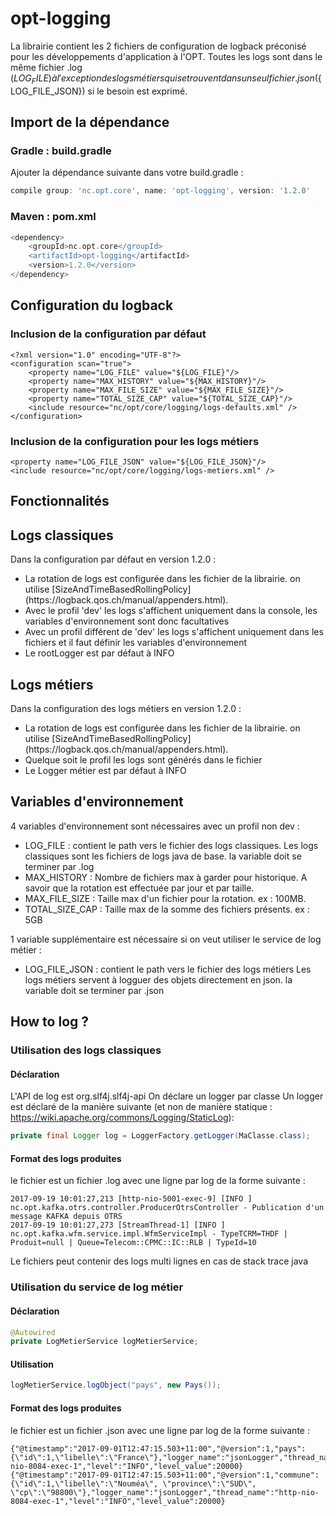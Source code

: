 # opt-logging
La librairie contient les 2 fichiers de configuration de logback préconisé pour les développements d'application à l'OPT.
Toutes les logs sont dans le même fichier .log (${LOG_FILE}) à l'exception des logs métiers qui se trouvent dans un seul fichier .json (${LOG_FILE_JSON}) si le besoin est exprimé.

## Import de la dépendance

### Gradle : build.gradle
Ajouter la dépendance suivante dans votre build.gradle :

```gradle
compile group: 'nc.opt.core', name: 'opt-logging', version: '1.2.0'
```

### Maven : pom.xml
```gradle
<dependency>
	<groupId>nc.opt.core</groupId>
	<artifactId>opt-logging</artifactId>
	<version>1.2.0</version>
</dependency> 
```

## Configuration du logback

### Inclusion de la configuration par défaut
```logback
<?xml version="1.0" encoding="UTF-8"?>
<configuration scan="true">
	<property name="LOG_FILE" value="${LOG_FILE}"/>
	<property name="MAX_HISTORY" value="${MAX_HISTORY}"/>
	<property name="MAX_FILE_SIZE" value="${MAX_FILE_SIZE}"/>
	<property name="TOTAL_SIZE_CAP" value="${TOTAL_SIZE_CAP}"/>
	<include resource="nc/opt/core/logging/logs-defaults.xml" />
</configuration>
```

### Inclusion de la configuration pour les logs métiers
```logback
<property name="LOG_FILE_JSON" value="${LOG_FILE_JSON}"/>
<include resource="nc/opt/core/logging/logs-metiers.xml" />
```

## Fonctionnalités

## Logs classiques
Dans la configuration par défaut en version 1.2.0 :
<ul>
<li>La rotation de logs est configurée dans les fichier de la librairie. on utilise [SizeAndTimeBasedRollingPolicy](https://logback.qos.ch/manual/appenders.html).</li>
<li>Avec le profil 'dev' les logs s'affichent uniquement dans la console, les variables d'environnement sont donc facultatives</li>
<li>Avec un profil différent de 'dev' les logs s'affichent uniquement dans les fichiers et il faut définir les variables d'environnement</li>
<li>Le rootLogger est par défaut à INFO</li>
</ul>

## Logs métiers
Dans la configuration des logs métiers en version 1.2.0 :
<ul>
<li>La rotation de logs est configurée dans les fichier de la librairie. on utilise [SizeAndTimeBasedRollingPolicy](https://logback.qos.ch/manual/appenders.html).</li>
<li>Quelque soit le profil les logs sont générés dans le fichier</li>
<li>Le Logger métier est par défaut à INFO</li>
</ul>

## Variables d'environnement
4 variables d'environnement sont nécessaires avec un profil non dev : 
<ul>
<li>LOG_FILE : contient le path vers le fichier des logs classiques.
Les logs classiques sont les fichiers de logs java de base.
la variable doit se terminer par .log</li>
<li>MAX_HISTORY : Nombre de fichiers max à garder pour historique. A savoir que la rotation est effectuée par jour et par taille.</li>
<li>MAX_FILE_SIZE : Taille max d'un fichier pour la rotation. ex : 100MB.</li>
<li>TOTAL_SIZE_CAP : Taille max de la somme des fichiers présents. ex : 5GB</li>
</ul>

1 variable supplémentaire est nécessaire si on veut utiliser le service de log métier :
<ul>
<li>LOG_FILE_JSON : contient le path vers le fichier des logs métiers
Les logs métiers servent à logguer des objets directement en json.
la variable doit se terminer par .json</li>
</ul>

## How to log ?

### Utilisation des logs classiques

#### Déclaration
L'API de log est org.slf4j.slf4j-api
On déclare un logger par classe
Un logger est déclaré de la manière suivante (et non de manière statique : https://wiki.apache.org/commons/Logging/StaticLog):

```java
private final Logger log = LoggerFactory.getLogger(MaClasse.class);
```

#### Format des logs produites
le fichier est un fichier .log avec une ligne par log de la forme suivante :
```
2017-09-19 10:01:27,213 [http-nio-5001-exec-9] [INFO ] nc.opt.kafka.otrs.controller.ProducerOtrsController - Publication d'un message KAFKA depuis OTRS
2017-09-19 10:01:27,273 [StreamThread-1] [INFO ] nc.opt.kafka.wfm.service.impl.WfmServiceImpl - TypeTCRM=THDF | Produit=null | Queue=Telecom::CPMC::IC::RLB | TypeId=10
```
Le fichiers peut contenir des logs multi lignes en cas de stack trace java

### Utilisation du service de log métier

#### Déclaration
```java
@Autowired
private LogMetierService logMetierService;
```

#### Utilisation
```java
logMetierService.logObject("pays", new Pays());
```

#### Format des logs produites
le fichier est un fichier .json avec une ligne par log de la forme suivante :
```
{"@timestamp":"2017-09-01T12:47:15.503+11:00","@version":1,"pays":{\"id\":1,\"libelle\":\"France\"},"logger_name":"jsonLogger","thread_name":"http-nio-8084-exec-1","level":"INFO","level_value":20000}
{"@timestamp":"2017-09-01T12:47:15.503+11:00","@version":1,"commune":{\"id\":1,\"libelle\":\"Nouméa\", \"province\":\"SUD\", \"cp\":\"98800\"},"logger_name":"jsonLogger","thread_name":"http-nio-8084-exec-1","level":"INFO","level_value":20000}
```

